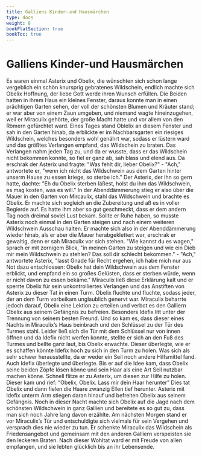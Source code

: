 ```yaml
---
title: Galliens Kinder-und Hausmärchen
type: docs
weight: 8
bookFlatSection: true
bookToc: true
---
```


# Galliens Kinder-und Hausmärchen

Es waren einmal Asterix und Obelix, die wünschten sich schon lange vergeblich ein schön knursprig
gebratenes Wildschein, endlich machte sich Obelix Hoffnung, der liebe Gott werde ihren Wunsch
erfüllen. Die Beiden hatten in ihrem Haus ein kleines Fenster, daraus konnte man in einen prächtigen
Garten sehen, der voll der schönsten Blumen und Kräuter stand; er war aber von einem Zaun
umgeben, und niemand wagte hineinzugehen, weil er Miraculix gehörte, der große Macht hatte und
vor allem von den Römern gefürchtet ward. Eines Tages stand Oblelix an diesem Fenster und sah in
den Garten hinab, da erblickte er im Nachbarsgarten ein riesiges Wildschein, welches besonders wohl
genährt war, sodass er lüstern ward und das größtes Verlangen empfand, das Wildschein zu braten.
Das Verlangen nahm jeden Tag zu, und da er wusste, dass er das Wildschein nicht bekommen konnte,
so fiel er ganz ab, sah blass und elend aus. Da erschrak der Asterix und fragte: "Was fehlt dir, lieber
Obelix?" - "Ach," antwortete er, "wenn ich nicht das Wildschwein aus dem Garten hinter unserm
Hause zu essen kriege, so sterbe ich." Der Asterix, der ihn so gern hatte, dachte: "Eh du Obelix
sterben läßest, holst du ihm das Wildschwein, es mag kosten, was es will." In der Abenddämmerung
stieg er also über die Mauer in den Garten von Mircaulix, stahl das Wildschwein und brachte es
Obelix. Er machte sich sogleich an die Zubereitung und aß es in voller Begierde auf. Es hatte ihm aber
so gut geschmeckt, dass er dem andern Tag noch dreimal soviel Lust bekam. Sollte er Ruhe haben, so
musste Asterix noch einmal in den Garten steigen und nach einem weiteren Wildschwein Ausschau
halten. Er machte sich also in der Abenddämmerung wieder hinab, als er aber die Mauer
herabgeklettert war, erschrak er gewaltig, denn er sah Miraculix vor sich stehen. "Wie kannst du es
wagen," sprach er mit zornigem Blick, "in meinen Garten zu steigen und wie ein Dieb mir mein
Wildschwein zu stehlen? Das soll dir schlecht bekommen." - "Ach," antwortete Asterix, "lasst Gnade
für Recht ergehen, ich habe mich nur aus Not dazu entschlossen: Obelix hat dein Wildschwein aus
dem Fenster erblickt, und empfand ein so großes Gelüsten, dass er sterben würde, wenn er nicht
davon zu essen bekäme." Miraculix ließ diese Erklärung kalt und er sperrte Obelix für sein
unkontrolliertes Verlangen und das Anstiften von Asterix zu dieser Tat in einen Turm.
Obelix fluchte und fluchte, sodass jeder, der an dem Turm vorbeikam unglaublich genervt war.
Miraculix beharrte jedoch darauf, Obelix eine Lektion zu erteilen und verbot es den Galliern Obelix
aus seinem Gefängnis zu befreien. Besonders Idefix litt unter der Trennung von seinem besten
Freund. Und so kam es, dass dieser eines Nachts in Miraculix’s Haus beinbrach und den Schlüssel zu
der Tür des Turmes stahl. Leider ließ sich die Tür mit dem Schlüssel nur von innen öffnen und da
Idefix nicht werfen konnte, stellte er sich an den Fuß des Turmes und bellte ganz laut, bis Obelix
erwachte. Dieser überlegte, wie er es schaffen könnte Idefix hoch zu sich in den Turm zu holen. Was
sich als sehr schwer herausstellte, da er weder ein Seil noch andere Hilfsmittel fand. Auch Idefix
überlegte und überlegte. Bis er auf die Idee kam, dass Obelix seine beiden Zöpfe lösen könne und sein
Haar als eine Art Seil nutzbar machen könne. Schnell flitze er zu Asterix, um diesen zur Hilfe zu
holen. Dieser kam und rief: “Obelix, Obelix. Lass mir dein Haar herunter” Dies tat Obelix und dann
fielen die Haare zwanzig Ellen tief herunter. Asterix mit Idefix unterm Arm stiegen daran hinauf und
befreiten Obelix aus seinem Gefängnis. Noch in dieser Nacht machte sich Obelix auf die Jagd nach
dem schönsten Wildschwein in ganz Gallien und bereitete es so gut zu, dass man sich noch Jahre lang
davon erzählte. Am nächsten Morgen stand er vor Miraculix’s Tür und entschuldigte sich vielmals für
sein Vergehen und versprach dies nie wieder zu tun. Er schenkte Miraculix das Wildschein als
Friedensangebot und gemeinsam mit den anderen Galliern verspeisten sie den leckeren Braten. Nach
dieser Wohltat ward er mit Freude von allen empfangen, und sie lebten glücklich bis an ihr
Lebensende.